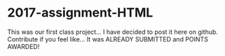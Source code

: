 # 2017-assignment-HTML
This was our first class project... I have decided to post it here on github. Contribute if you feel like... It was ALREADY SUBMITTED and POINTS AWARDED!
